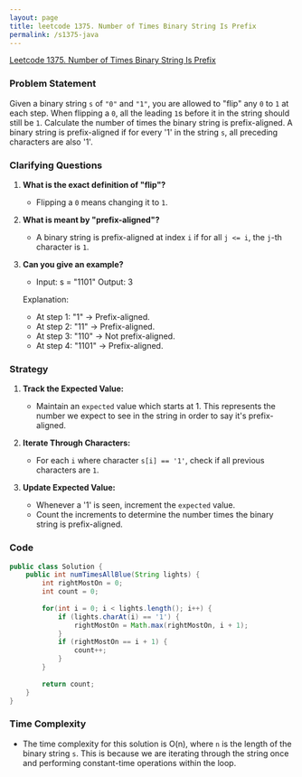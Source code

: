 ```yaml
---
layout: page
title: leetcode 1375. Number of Times Binary String Is Prefix
permalink: /s1375-java
---
```

[Leetcode 1375. Number of Times Binary String Is Prefix](https://algoadvance.github.io/algoadvance/l1375)
### Problem Statement

Given a binary string `s` of `"0"` and `"1"`, you are allowed to "flip" any `0` to `1` at each step. When flipping a `0`, all the leading `1`s before it in the string should still be `1`. Calculate the number of times the binary string is prefix-aligned. A binary string is prefix-aligned if for every '1' in the string `s`, all preceding characters are also '1'.

### Clarifying Questions

1. **What is the exact definition of "flip"?**
   - Flipping a `0` means changing it to `1`.

2. **What is meant by "prefix-aligned"?**
   - A binary string is prefix-aligned at index `i` if for all `j <= i`, the `j`-th character is `1`.

3. **Can you give an example?**
   - Input: s = "1101"
     Output: 3
   
   Explanation: 
   - At step 1: "1"  -> Prefix-aligned.
   - At step 2: "11" -> Prefix-aligned.
   - At step 3: "110" -> Not prefix-aligned.
   - At step 4: "1101" -> Prefix-aligned.

### Strategy

1. **Track the Expected Value:**
   - Maintain an `expected` value which starts at 1. This represents the number we expect to see in the string in order to say it's prefix-aligned.

2. **Iterate Through Characters:**
   - For each `i` where character `s[i] == '1'`, check if all previous characters are `1`.

3. **Update Expected Value:**
   - Whenever a '1' is seen, increment the `expected` value.
   - Count the increments to determine the number times the binary string is prefix-aligned.

### Code

```java
public class Solution {
    public int numTimesAllBlue(String lights) {
        int rightMostOn = 0;
        int count = 0;
        
        for(int i = 0; i < lights.length(); i++) {
            if (lights.charAt(i) == '1') {
                rightMostOn = Math.max(rightMostOn, i + 1);
            }
            if (rightMostOn == i + 1) {
                count++;
            }
        }
        
        return count;
    }
}
```

### Time Complexity

- The time complexity for this solution is O(n), where `n` is the length of the binary string `s`. This is because we are iterating through the string once and performing constant-time operations within the loop.
